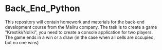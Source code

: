 # Back_End_Python
This repository will contain homework and materials for the back-end development course from the Mailru company.
The task is to create a game "Krestiki/Noliki", you need to create a console application for two players. 
The game ends in a win or a draw (in the case when all cells are occupied, but no one wins)

